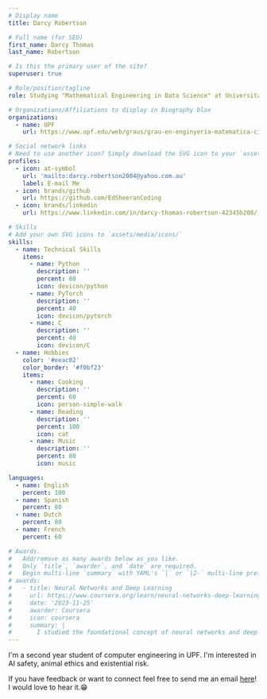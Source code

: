 ```yaml
---
# Display name
title: Darcy Robertson

# Full name (for SEO)
first_name: Darcy Thomas
last_name: Robertson

# Is this the primary user of the site?
superuser: true

# Role/position/tagline
role: Studying "Mathematical Engineering in Data Science" at Universitat Pompeu Fabra

# Organizations/Affiliations to display in Biography blox
organizations:
  - name: UPF
    url: https://www.upf.edu/web/graus/grau-en-enginyeria-matematica-ciencia-de-dades

# Social network links
# Need to use another icon? Simply download the SVG icon to your `assets/media/icons/` folder.
profiles:
  - icon: at-symbol
    url: 'mailto:darcy.robertson2004@yahoo.com.au'
    label: E-mail Me
  - icon: brands/github
    url: https://github.com/EdSheeranCoding
  - icon: brands/linkedin
    url: https://www.linkedin.com/in/darcy-thomas-robertson-42345b208/

# Skills
# Add your own SVG icons to `assets/media/icons/`
skills:
  - name: Technical Skills
    items:
      - name: Python
        description: ''
        percent: 80
        icon: devicon/python
      - name: PyTorch
        description: ''
        percent: 40
        icon: devicon/pytorch
      - name: C
        description: ''
        percent: 40
        icon: devicon/C
  - name: Hobbies
    color: '#eeac02'
    color_border: '#f0bf23'
    items:
      - name: Cooking
        description: ''
        percent: 60
        icon: person-simple-walk
      - name: Reading
        description: ''
        percent: 100
        icon: cat
      - name: Music
        description: ''
        percent: 80
        icon: music

languages:
  - name: English
    percent: 100
  - name: Spanish
    percent: 80
  - name: Dutch
    percent: 80
  - name: French
    percent: 60

# Awards.
#   Add/remove as many awards below as you like.
#   Only `title`, `awarder`, and `date` are required.
#   Begin multi-line `summary` with YAML's `|` or `|2-` multi-line prefix and indent 2 spaces below.
# awards:
#   - title: Neural Networks and Deep Learning
#     url: https://www.coursera.org/learn/neural-networks-deep-learning
#     date: '2023-11-25'
#     awarder: Coursera
#     icon: coursera
#     summary: |
#       I studied the foundational concept of neural networks and deep learning. By the end, I was familiar with the significant technological trends driving the rise of deep learning; build, train, and apply fully connected deep neural networks; implement efficient (vectorized) neural networks; identify key parameters in a neural network’s architecture; and apply deep learning to your own applications.
---
```

I'm a second year student of computer engineering in UPF. I'm interested in AI safety, animal ethics and existential risk.

If you have feedback or want to connect feel free to send me an email [here](mailto:darcy.robertson2004@yahoo.com.au)! I would love to hear it.😁
